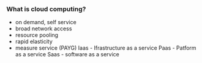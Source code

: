 ### What is cloud computing?
- on demand, self service
- broad network access
- resource pooling
- rapid elasticity
- measure service (PAYG)
Iaas - Ifrastructure as a service
Paas - Patform as a service
Saas - software as a service


<!--stackedit_data:
eyJoaXN0b3J5IjpbLTE2OTY0MTk3OF19
-->